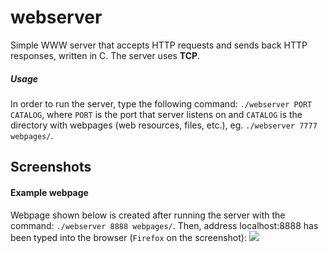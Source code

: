 # webserver
Simple WWW server that accepts HTTP requests and sends back HTTP responses, written in C. The server uses **TCP**.

##### Usage
In order to run the server, type the following command: ```./webserver PORT CATALOG```, where ```PORT``` is the port that server listens on and ```CATALOG``` is the directory with webpages (web resources, files, etc.), eg. ```./webserver 7777 webpages/```.

Screenshots
---
#### Example webpage
Webpage shown below is created after running the server with the command: ```./webserver 8888 webpages/```. Then, address localhost:8888 has been typed into the browser (```Firefox``` on the screenshot):
![](https://i.imgur.com/diDLZle.png)